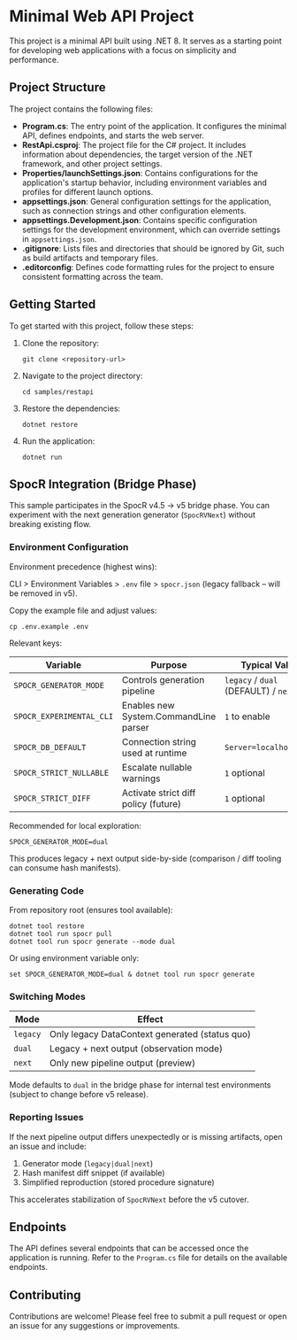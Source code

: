 # Minimal Web API Project

This project is a minimal API built using .NET 8. It serves as a starting point for developing web applications with a focus on simplicity and performance.

## Project Structure

The project contains the following files:

- **Program.cs**: The entry point of the application. It configures the minimal API, defines endpoints, and starts the web server.
- **RestApi.csproj**: The project file for the C# project. It includes information about dependencies, the target version of the .NET framework, and other project settings.
- **Properties/launchSettings.json**: Contains configurations for the application's startup behavior, including environment variables and profiles for different launch options.
- **appsettings.json**: General configuration settings for the application, such as connection strings and other configuration elements.
- **appsettings.Development.json**: Contains specific configuration settings for the development environment, which can override settings in `appsettings.json`.
- **.gitignore**: Lists files and directories that should be ignored by Git, such as build artifacts and temporary files.
- **.editorconfig**: Defines code formatting rules for the project to ensure consistent formatting across the team.

## Getting Started

To get started with this project, follow these steps:

1. Clone the repository:

   ```
   git clone <repository-url>
   ```

2. Navigate to the project directory:

   ```
   cd samples/restapi
   ```

3. Restore the dependencies:

   ```
   dotnet restore
   ```

4. Run the application:
   ```
   dotnet run
   ```

## SpocR Integration (Bridge Phase)

This sample participates in the SpocR v4.5 → v5 bridge phase. You can experiment with the next generation generator (`SpocRVNext`) without breaking existing flow.

### Environment Configuration

Environment precedence (highest wins):

CLI > Environment Variables > `.env` file > `spocr.json` (legacy fallback – will be removed in v5).

Copy the example file and adjust values:

```
cp .env.example .env
```

Relevant keys:

| Variable                 | Purpose                               | Typical Value                        |
| ------------------------ | ------------------------------------- | ------------------------------------ |
| `SPOCR_GENERATOR_MODE`   | Controls generation pipeline          | `legacy` / `dual` (DEFAULT) / `next` |
| `SPOCR_EXPERIMENTAL_CLI` | Enables new System.CommandLine parser | `1` to enable                        |
| `SPOCR_DB_DEFAULT`       | Connection string used at runtime     | `Server=localhost;...`               |
| `SPOCR_STRICT_NULLABLE`  | Escalate nullable warnings            | `1` optional                         |
| `SPOCR_STRICT_DIFF`      | Activate strict diff policy (future)  | `1` optional                         |

Recommended for local exploration:

```
SPOCR_GENERATOR_MODE=dual
```

This produces legacy + next output side-by-side (comparison / diff tooling can consume hash manifests).

### Generating Code

From repository root (ensures tool available):

```
dotnet tool restore
dotnet tool run spocr pull
dotnet tool run spocr generate --mode dual
```

Or using environment variable only:

```
set SPOCR_GENERATOR_MODE=dual & dotnet tool run spocr generate
```

### Switching Modes

| Mode     | Effect                                         |
| -------- | ---------------------------------------------- |
| `legacy` | Only legacy DataContext generated (status quo) |
| `dual`   | Legacy + next output (observation mode)        |
| `next`   | Only new pipeline output (preview)             |

Mode defaults to `dual` in the bridge phase for internal test environments (subject to change before v5 release).

### Reporting Issues

If the next pipeline output differs unexpectedly or is missing artifacts, open an issue and include:

1. Generator mode (`legacy|dual|next`)
2. Hash manifest diff snippet (if available)
3. Simplified reproduction (stored procedure signature)

This accelerates stabilization of `SpocRVNext` before the v5 cutover.

## Endpoints

The API defines several endpoints that can be accessed once the application is running. Refer to the `Program.cs` file for details on the available endpoints.

## Contributing

Contributions are welcome! Please feel free to submit a pull request or open an issue for any suggestions or improvements.
